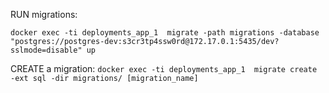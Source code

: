 RUN migrations:

`docker exec -ti deployments_app_1  migrate -path migrations -database "postgres://postgres-dev:s3cr3tp4ssw0rd@172.17.0.1:5435/dev?sslmode=disable" up`

CREATE a migration:
`docker exec -ti deployments_app_1  migrate create -ext sql -dir migrations/ [migration_name] 
`